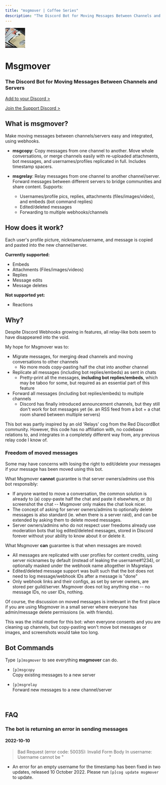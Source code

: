 ```yaml
---
title: "msgmover | Coffee Series"
description: "The Discord Bot for Moving Messages Between Channels and Servers. Copy messages from one channel to another, or continuously relay messages to other channels/servers. Make moving messages between channels/servers easy and integrated, using webhooks."
---
```


<img src="./msgmover.jpg" alt="logo" class="w-24 rounded">

# Msgmover

<CogHero cog="msgmover" desc="Make moving messages between channels/servers easy and integrated, using webhooks.\n\nmsgcopy: Copy messages from one channel to another. Move whole conversations, or merge channels easily with re-uploaded attachments, bot messages, and usernames/profiles replicated in full. Includes timestamp spacers.\n\nmsgrelay: Relay messages from one channel to another channel/server. Supports usernames/profile pics, replies, attachments (files/images/video), and embeds (bot command replies). Supports edited/deleted messages. Supports forwarding to multiple webhooks/channels. Forward messages between different servers to bridge communities and share content." />

<div class="text-center py-6">
  <h3>The Discord Bot for Moving Messages Between Channels and Servers</h3>
  <p>
    <a href="/coffee/start">Add to your Discord ></a>
  </p>
  <p>
    <a href="/discord">Join the Support Discord ></a>
  </p>
</div>


## What is msgmover?

Make moving messages between channels/servers easy and integrated, using webhooks.

- **msgcopy**: Copy messages from one channel to another. Move whole conversations, or merge channels easily with re-uploaded attachments, bot messages, and usernames/profiles replicated in full. Includes timestamp spacers.  

- **msgrelay**: Relay messages from one channel to another channel/server. Forward messages between different servers to bridge communities and share content. Supports:
  - Usernames/profile pics, replies, attachments (files/images/video), and embeds (bot command replies)
  - Edited/deleted messages
  - Forwarding to multiple webhooks/channels 


## How does it work?

Each user's profile picture, nickname/username, and message is copied and pasted into the new channel/server.

**Currently supported:**
- Embeds
- Attachments (Files/images/videos)
- Replies
- Message edits
- Message deletes

**Not supported yet:**
- Reactions


## Why?

Despite Discord Webhooks growing in features, all relay-like bots seem to have disappeared into the void.

My hope for Msgmover was to:
- Migrate messages, for merging dead channels and moving conversations to other channels
  - No more mods copy-pasting half the chat into another channel
- Replicate all messages (including bot replies/embeds) as sent in chats
  - Pretty-print all the messages, **including bot replies/embeds**, which may be taboo for some, but required as an essential part of this feature
- Forward all messages (including bot replies/embeds) to multiple channels
  - Discord has finally introduced announcement channels, but they still don't work for bot messages yet (ie. an RSS feed from a bot + a chat room shared between multiple servers)

This bot was partly inspired by an old 'Relays' cog from the Red DiscordBot community. However, this code has no affiliation with, no codebase relations to, and integrates in a completely different way from, any previous relay code I know of.


### Freedom of moved messages

Some may have concerns with losing the right to edit/delete your messages if your message has been moved using this bot.

What Msgmover **cannot** guarantee is that server owners/admins use this bot responsibly:
- If anyone wanted to move a conversation, the common solution is already to (a) copy-paste half the chat and paste it elsewhere, or (b) screenshot the chat -- Msgmover only makes the chat look nicer.
- The concept of asking for server owners/admins to optionally delete messages is also standard (ie. when there is a server raid), and can be extended by asking them to delete moved messages.
- Server owners/admins who do not respect user freedoms already use moderation bots that log edited/deleted messages, stored in Discord forever without your ability to know about it or delete it.

What Msgmover **can** guarantee is that when messages are moved:
- All messages are replicated with user profiles for content credits, using server nicknames by default (instead of leaking the username#1234), or optionally masked under the webhook name altogether in Msgrelays
- Edited/deleted message support was built such that the bot does not need to log message/webhook IDs after a message is "done"
- Only webhook links and their configs, as set by server owners, are stored per guild/server. Msgmover does not log anything else -- no message IDs, no user IDs, nothing.

Of course, the discussion on moved messages is irrelevant in the first place if you are using Msgmover in a small server where everyone has admin/message delete permissions (ie. with friends).

This was the initial motive for this bot: when everyone consents and you are cleaning up channels, but copy-pasting won't move bot messages or images, and screenshots would take too long.


## Bot Commands

Type `[p]msgmover` to see everything **msgmover** can do.

- `[p]msgcopy`  
Copy existing messages to a new server  

- `[p]msgrelay`  
Forward new messages to a new channel/server

<br>


## FAQ

### **The bot is returning an error in sending messages**

#### 2022-10-10

> Bad Request (error code: 50035): Invalid Form Body
> In username: Username cannot be "឵                     ឵"

- An error for an empty username for the timestamp has been fixed in two updates, released 10 October 2022. Please run `[p]cog update msgmover` to update.
